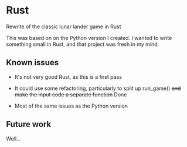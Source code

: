 # Rust
Rewrite of the classic lunar lander game in Rust

This was based on on the Python version I created.  I wanted to write something small
in Rust, and that project was fresh in my mind.

## Known issues

- It's not very good Rust, as this is a first pass

- It could use some refactoring, particularly to split up run_game() ~~and
make the input code a separate function~~ Done

- Most of the same issues as the Python version

## Future work

Well...

